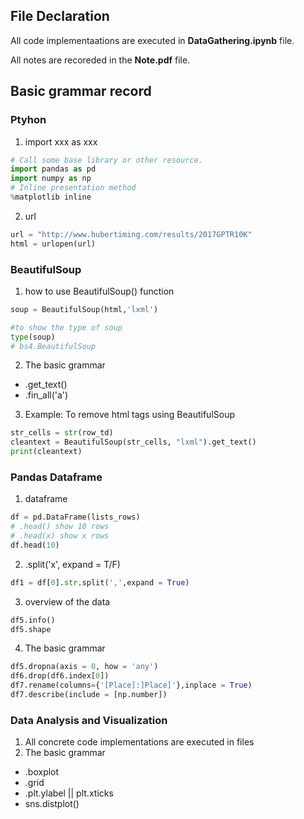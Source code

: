 ## File Declaration

All code implementaations are executed in **DataGathering.ipynb** file.

All notes are recoreded in the **Note.pdf** file.

## Basic grammar record

### Ptyhon ###
1. import xxx as xxx

```python
# Call some base library or other resource.
import pandas as pd
import numpy as np
# Inline presentation method
%matplotlib inline
```
2. url

```python
url = "http://www.hubertiming.com/results/2017GPTR10K"
html = urlopen(url)
```
### BeautifulSoup ###
1. how to use BeautifulSoup() function
```python
soup = BeautifulSoup(html,'lxml')

#to show the type of soup
type(soup)
# bs4.BeautifulSoup
```
2. The basic grammar
  
  - .get_text()
  - .fin_all('a')
3. Example: To remove html tags using BeautifulSoup

```python
str_cells = str(row_td)
cleantext = BeautifulSoup(str_cells, "lxml").get_text()
print(cleantext)
```
### Pandas Dataframe ###
1. dataframe

```python
df = pd.DataFrame(lists_rows)
# .head() show 10 rows
# .head(x) show x rows
df.head(10)
```
2. .split('x', expand = T/F)

```python
df1 = df[0].str.split(',',expand = True)
```

3. overview of the data 

```python
df5.info()
df5.shape
```

4. The basic grammar

```python
df5.dropna(axis = 0, how = 'any')
df6.drop(df6.index[0])
df7.rename(columns={'[Place]:]Place]'},inplace = True)
df7.describe(include = [np.number])
```
### Data Analysis and Visualization ###

1. All concrete code implementations are executed in files
2. The basic grammar

  - .boxplot
  -  .grid
  -  .plt.ylabel || plt.xticks
  -  sns.distplot()
